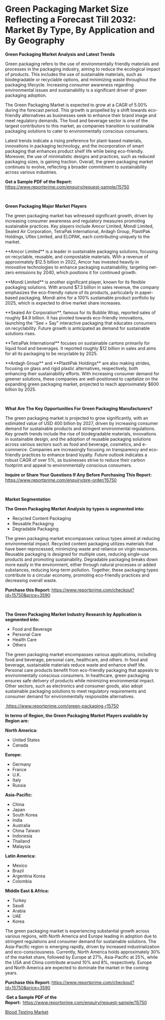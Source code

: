 <p><h1>Green Packaging Market Size Reflecting a Forecast Till 2032: Market By Type, By Application and By Geography</h1></p><p><strong>Green Packaging Market Analysis and Latest Trends</strong></p>
<p><p>Green packaging refers to the use of environmentally friendly materials and processes in the packaging industry, aiming to reduce the ecological impact of products. This includes the use of sustainable materials, such as biodegradable or recyclable options, and minimizing waste throughout the packaging lifecycle. Increasing consumer awareness regarding environmental issues and sustainability is a significant driver of green packaging adoption.</p><p>The Green Packaging Market is expected to grow at a CAGR of 5.00% during the forecast period. This growth is propelled by a shift towards eco-friendly alternatives as businesses seek to enhance their brand image and meet regulatory demands. The food and beverage sector is one of the largest contributors to this market, as companies transition to sustainable packaging solutions to cater to environmentally conscious consumers.</p><p>Latest trends indicate a rising preference for plant-based materials, innovations in packaging technology, and the incorporation of smart packaging that enhances product shelf life while being eco-friendly. Moreover, the use of minimalistic designs and practices, such as reduced packaging sizes, is gaining traction. Overall, the green packaging market continues to evolve, reflecting a broader commitment to sustainability across various industries.</p></p>
<p><strong>Get a Sample PDF of the Report:&nbsp;</strong> <a href="https://www.reportprime.com/enquiry/request-sample/15750?utm_campaign=1581&utm_medium=2&utm_source=Github&utm_content=ia&utm_term=20032025&utm_id=green-packaging">https://www.reportprime.com/enquiry/request-sample/15750</a></p>
<p>&nbsp;</p>
<p><strong>Green Packaging Major Market Players</strong></p>
<p><p>The green packaging market has witnessed significant growth, driven by increasing consumer awareness and regulatory measures promoting sustainable practices. Key players include Amcor Limited, Mondi Limited, Sealed Air Corporation, TetraPak International, Ardagh Group, PlastiPak Holdings, Uflex Limited, and ELOPAK, each contributing uniquely to the market.</p><p>**Amcor Limited** is a leader in sustainable packaging solutions, focusing on recyclable, reusable, and compostable materials. With a revenue of approximately $12.5 billion in 2022, Amcor has invested heavily in innovative technologies to enhance packaging sustainability, targeting net-zero emissions by 2040, which positions it for continued growth.</p><p>**Mondi Limited** is another significant player, known for its flexible packaging solutions. With around $7.3 billion in sales revenue, the company emphasizes the eco-friendly nature of its products, particularly in paper-based packaging. Mondi aims for a 100% sustainable product portfolio by 2025, which is expected to drive market share increases.</p><p>**Sealed Air Corporation**, famous for its Bubble Wrap, reported sales of roughly $4.9 billion. It has pivoted towards eco-friendly innovations, launching the "See + Say" interactive packaging that educates consumers on recyclability. Future growth is anticipated as demand for sustainable solutions rises.</p><p>**TetraPak International** focuses on sustainable cartons primarily for liquid food and beverages. It reported roughly $12 billion in sales and aims for all its packaging to be recyclable by 2025.</p><p>**Ardagh Group** and **PlastiPak Holdings** are also making strides, focusing on glass and rigid plastic alternatives, respectively, both enhancing their sustainability efforts. With increasing consumer demand for greener solutions, these companies are well-positioned to capitalize on the expanding green packaging market, projected to reach approximately $600 billion by 2025.</p></p>
<p>&nbsp;</p>
<p><strong>What Are The Key Opportunities For Green Packaging Manufacturers?</strong></p>
<p><p>The green packaging market is projected to grow significantly, with an estimated value of USD 400 billion by 2027, driven by increasing consumer demand for sustainable products and stringent environmental regulations. Key growth trends include the rise of biodegradable materials, innovations in sustainable design, and the adoption of reusable packaging solutions across various sectors such as food and beverage, cosmetics, and e-commerce. Companies are increasingly focusing on transparency and eco-friendly practices to enhance brand loyalty. Future outlook indicates a robust CAGR of over 5%, as businesses strive to reduce their carbon footprint and appeal to environmentally conscious consumers.</p></p>
<p><strong>Inquire or Share Your Questions If Any Before Purchasing This Report:</strong> <a href="https://www.reportprime.com/enquiry/pre-order/15750?utm_campaign=1581&utm_medium=2&utm_source=Github&utm_content=ia&utm_term=20032025&utm_id=green-packaging">https://www.reportprime.com/enquiry/pre-order/15750</a></p>
<p>&nbsp;</p>
<p><strong>Market Segmentation</strong></p>
<p><strong>The Green Packaging Market Analysis by types is segmented into:</strong></p>
<p><ul><li>Recycled Content Packaging</li><li>Reusable Packaging</li><li>Degradable Packaging</li></ul></p>
<p><p>The green packaging market encompasses various types aimed at reducing environmental impact. Recycled content packaging utilizes materials that have been reprocessed, minimizing waste and reliance on virgin resources. Reusable packaging is designed for multiple uses, reducing single-use products and promoting sustainability. Degradable packaging breaks down more easily in the environment, either through natural processes or added substances, reducing long-term pollution. Together, these packaging types contribute to a circular economy, promoting eco-friendly practices and decreasing overall waste.</p></p>
<p><strong>Purchase this Report:&nbsp;</strong><a href="https://www.reportprime.com/checkout?id=15750&price=3590&utm_campaign=1581&utm_medium=2&utm_source=Github&utm_content=ia&utm_term=20032025&utm_id=green-packaging">https://www.reportprime.com/checkout?id=15750&price=3590</a></p>
<p>&nbsp;</p>
<p><strong>The Green Packaging Market Industry Research by Application is segmented into:</strong></p>
<p><ul><li>Food and Beverage</li><li>Personal Care</li><li>Health Care</li><li>Others</li></ul></p>
<p><p>The green packaging market encompasses various applications, including food and beverage, personal care, healthcare, and others. In food and beverage, sustainable materials reduce waste and enhance shelf life. Personal care products benefit from eco-friendly packaging that appeals to environmentally conscious consumers. In healthcare, green packaging ensures safe delivery of products while minimizing environmental impact. Other sectors, such as electronics and consumer goods, also adopt sustainable packaging solutions to meet regulatory requirements and consumer demand for environmentally responsible alternatives.</p></p>
<p><a href="https://www.reportprime.com/green-packaging-r15750?utm_campaign=1581&utm_medium=2&utm_source=Github&utm_content=ia&utm_term=20032025&utm_id=green-packaging">&nbsp;https://www.reportprime.com/green-packaging-r15750</a></p>
<p><strong>In terms of Region, the Green Packaging Market Players available by Region are:</strong></p>
<p>
    <p> <strong> North America: </strong>
        <ul>
            <li>United States</li>
            <li>Canada</li>
        </ul>
        </p> 
    <p> <strong> Europe: </strong>
        <ul>
            <li>Germany</li>
            <li>France</li>
            <li>U.K.</li>
            <li>Italy</li>
            <li>Russia</li>
        </ul>
        </p> 
    <p> <strong> Asia-Pacific: </strong>
        <ul>
            <li>China</li>
            <li>Japan</li>
            <li>South Korea</li>
            <li>India</li>
            <li>Australia</li>
            <li>China Taiwan</li>
            <li>Indonesia</li>
            <li>Thailand</li>
            <li>Malaysia</li>
        </ul>
        </p> 
    <p> <strong> Latin America: </strong>
        <ul>
            <li>Mexico</li>
            <li>Brazil</li>
            <li>Argentina Korea</li>
            <li>Colombia</li>
        </ul>
        </p> 
    <p> <strong> Middle East & Africa: </strong>
        <ul>
            <li>Turkey</li>
            <li>Saudi</li>
            <li>Arabia</li>
            <li>UAE</li>
            <li>Korea</li>
        </ul>
    </p>
    </p>
<p><p>The green packaging market is experiencing substantial growth across various regions, with North America and Europe leading in adoption due to stringent regulations and consumer demand for sustainable solutions. The Asia-Pacific region is emerging rapidly, driven by increased industrialization and eco-consciousness. Currently, North America holds approximately 30% of the market share, followed by Europe at 27%, Asia-Pacific at 25%, while the USA and China contribute around 10% and 8%, respectively. Europe and North America are expected to dominate the market in the coming years.</p></p>
<p><strong>Purchase this Report: </strong><a href="https://www.reportprime.com/checkout?id=15750&price=3590&utm_campaign=1581&utm_medium=2&utm_source=Github&utm_content=ia&utm_term=20032025&utm_id=green-packaging">https://www.reportprime.com/checkout?id=15750&price=3590</a></p>
<p>&nbsp;<strong>Get a Sample PDF of the Report:&nbsp;&nbsp;</strong><a href="https://www.reportprime.com/enquiry/request-sample/15750?utm_campaign=1581&utm_medium=2&utm_source=Github&utm_content=ia&utm_term=20032025&utm_id=green-packaging">https://www.reportprime.com/enquiry/request-sample/15750</a></p>
<p><strong></strong></p>
<p><p><a href="https://github.com/rosalinebhakta48/Market-Research-Report-List-1/blob/main/blood-testing-market.md?utm_campaign=1581&utm_medium=2&utm_source=Github&utm_content=ia&utm_term=20032025&utm_id=green-packaging">Blood Testing Market</a></p></p>
